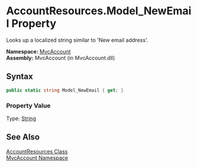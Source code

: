 AccountResources.Model_NewEmail Property
========================================
Looks up a localized string similar to 'New email address'.

**Namespace:** [MvcAccount][1]  
**Assembly:** MvcAccount (in MvcAccount.dll)

Syntax
------

```csharp
public static string Model_NewEmail { get; }
```

### Property Value
Type: [String][2]

See Also
--------
[AccountResources Class][3]  
[MvcAccount Namespace][1]  

[1]: ../README.md
[2]: http://msdn.microsoft.com/en-us/library/s1wwdcbf
[3]: README.md